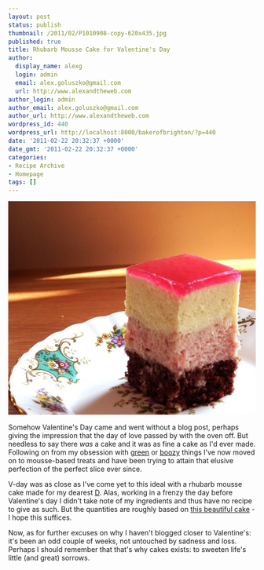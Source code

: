 ```yaml
---
layout: post
status: publish
thumbnail: /2011/02/P1010908-copy-620x435.jpg
published: true
title: Rhubarb Mousse Cake for Valentine's Day
author:
  display_name: alexg
  login: admin
  email: alex.goluszko@gmail.com
  url: http://www.alexandtheweb.com
author_login: admin
author_email: alex.goluszko@gmail.com
author_url: http://www.alexandtheweb.com
wordpress_id: 440
wordpress_url: http://localhost:8000/bakerofbrighton/?p=440
date: '2011-02-22 20:32:37 +0000'
date_gmt: '2011-02-22 20:32:37 +0000'
categories:
- Recipe Archive
- Homepage
tags: []
---
```

<p><a href="/images/2011/02/P1010908-copy.jpg"><img class="alignnone size-medium wp-image-441" title="Rhubarb white chocolate mousse cake" src="/images/2011/02/P1010908-copy-620x435.jpg" alt="Rhubarb white chocolate mousse cake" width="620" height="435" /></a></p>
<p>Somehow Valentine's Day came and went without a blog post, perhaps giving the impression that the day of love passed by with the oven off. But needless to say there <em>was</em> a cake and it was as fine a cake as I'd ever made. Following on from my obsession with <a href="http://localhost:8000/bakerofbrighton/pandan-madeleines/">green</a> or <a href="http://localhost:8000/bakerofbrighton/pistachio-chocolate-macarons/">boozy</a> things I've now moved on to mousse-based treats and have been trying to attain that elusive perfection of the perfect slice ever since.</p>
<p>V-day was as close as I've come yet to this ideal with a rhubarb mousse cake made for my dearest <a href="http://www.sheepfilms.co.uk" target="_blank">D</a>. Alas, working in a frenzy the day before Valentine's day I didn't take note of my ingredients and thus have no recipe to give as such. But the quantities are roughly based on <a href="http://www.rosylipsandlavender.com/2009/07/chocolate-triple-layer-mousse-cake-aka.html" target="_blank">this beautiful cake</a> - I hope this suffices.</p>
<p>Now, as for further excuses on why I haven't blogged closer to Valentine's: it's been an odd couple of weeks, not untouched by sadness and loss. Perhaps I should remember that that's why cakes exists: to sweeten life's little (and great) sorrows.</p>
